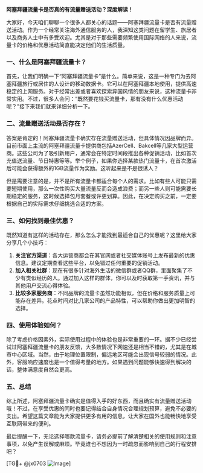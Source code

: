 **阿塞拜疆流量卡是否真的有流量赠送活动？深度解读！**

大家好，今天咱们聊聊一个很多人都关心的话题——阿塞拜疆流量卡是否有流量赠送活动。作为一个经常关注海外通信服务的人，我深知这类问题在留学生、旅居者以及商务人士中有多受欢迎。尤其是对于那些需要频繁使用国际网络的人来说，流量卡的价格和优惠活动简直能决定他们的生活质量。

### 一、什么是阿塞拜疆流量卡？

首先，让我们明确一下“阿塞拜疆流量卡”是什么。简单来说，这是一种专门为去阿塞拜疆旅行或居住的人设计的移动数据卡。它可以在阿塞拜疆本地使用，提供高速稳定的上网服务。对于经常出差或者喜欢探索异国风情的朋友来说，这种流量卡非常实用。不过，很多人会问：“既然要花钱买流量卡，那有没有什么优惠活动呢？”接下来我们就来详细分析一下。

### 二、流量赠送活动是否存在？

答案是肯定的！阿塞拜疆流量卡确实存在流量赠送活动，但具体情况因品牌而异。目前市面上主流的阿塞拜疆流量卡提供商包括AzerCell、Bakcell等几家大型运营商。这些公司为了吸引新用户，通常会在特定时间段推出各种促销活动，比如首次充值送流量、节日特惠等等。举个例子，如果你选择某款热门流量卡，在首次激活后可能会获得额外的1GB流量作为奖励。这听起来是不是很诱人？

但是需要注意的是，并不是所有流量卡都适合每个人的需求。比如有些人可能只需要短期使用，那么一次性购买大量流量反而会造成浪费；而另一些人则可能需要长期稳定的服务，这时候选择包月套餐或许更划算。因此，在决定购买之前，一定要根据自己的实际需求仔细挑选合适的方案。

### 三、如何找到最佳优惠？

既然知道有这样的活动存在，那么怎么才能找到最适合自己的优惠呢？这里给大家分享几个小技巧：

1. **关注官方渠道**：各大运营商都会在其官网或者社交媒体账号上发布最新的优惠信息。建议定期查看这些平台，以免错过任何重要的促销活动。
2. **加入相关社群**：现在有很多针对海外生活的微信群或者QQ群，里面聚集了不少有类似经历的人。通过加入这样的群体，你可以及时获取第一手资讯，并与其他用户交流心得体验。
3. **比较多家服务商**：不同品牌的流量卡虽然功能相似，但在价格和服务质量上可能存在差异。花点时间对比几家公司的产品特性，可以帮助你做出更加明智的选择。

### 四、使用体验如何？

除了考虑价格因素外，实际使用过程中的体验也是非常重要的一环。据不少已经尝试过阿塞拜疆流量卡的朋友反馈，大多数情况下网速还是相当不错的，尤其是在城市中心区域。当然，由于地理位置限制，偏远地区可能会出现信号较弱的情况。此外，客服响应速度也是一个值得考量的地方。如果遇到问题能够快速得到解决的话，整体满意度自然会更高。

### 五、总结

综上所述，阿塞拜疆流量卡确实是值得入手的好东西，而且确实有流量赠送活动哦！不过，在享受优惠的同时也要记得结合自身情况合理规划预算，避免不必要的支出。希望这篇文章能为大家提供更多有用的信息，让大家在国外也能畅快地享受互联网带来的便利。

最后提醒一下，无论选择哪款流量卡，请务必提前了解清楚相关的使用规则和注意事项，以免产生误解或麻烦。毕竟谁也不想因为一时疏忽而影响到自己的行程安排吧？

[TG💪+ @jx0703 ![Image](https://github.com/user-attachments/assets/dbca1d08-cadb-493c-b0ec-ad6f7a83f270)]